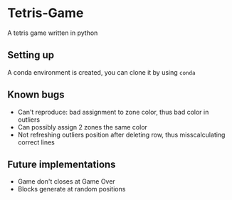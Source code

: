# Tetris-Game
A tetris game written in python

## Setting up

A conda environment is created, you can clone it by using
`conda `

## Known bugs
- Can't reproduce: bad assignment to zone color, thus bad color in outliers
- Can possibly assign 2 zones the same color
- Not refreshing outliers position after deleting row, thus misscalculating correct lines

## Future implementations
- Game don't closes at Game Over
- Blocks generate at random positions